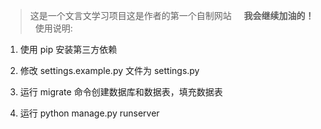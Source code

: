 > 这是一个文言文学习项目这是作者的第一个自制网站
&nbsp;
&nbsp;
**我会继续加油的！**
&nbsp;
&nbsp;
使用说明:

1. 使用 pip 安装第三方依赖

2. 修改 settings.example.py 文件为 settings.py

3. 运行 migrate 命令创建数据库和数据表，填充数据表

4. 运行 python manage.py runserver
